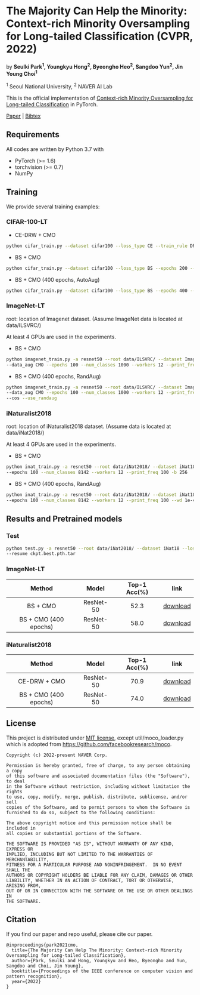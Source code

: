 # The Majority Can Help the Minority: Context-rich Minority Oversampling for Long-tailed Classification (CVPR, 2022)
by **Seulki Park<sup>1</sup>, Youngkyu Hong<sup>2</sup>, Byeongho Heo<sup>2</sup>, Sangdoo Yun<sup>2</sup>, Jin Young Choi<sup>1</sup>**

<sup>1</sup> Seoul National University, <sup>2</sup> NAVER AI Lab

This is the official implementation of [Context-rich Minority Oversampling for Long-tailed Classification](https://arxiv.org/abs/2112.00412) in PyTorch.

[Paper](https://arxiv.org/abs/2112.00412) | [Bibtex](#Citation)

## Requirements

All codes are written by Python 3.7 with
- PyTorch (>= 1.6)
- torchvision (>= 0.7)
- NumPy

## Training 

We provide several training examples:

### CIFAR-100-LT
- CE-DRW + CMO

```bash
python cifar_train.py --dataset cifar100 --loss_type CE --train_rule DRW --epochs 200 --data_aug CMO

```
- BS + CMO
```bash
python cifar_train.py --dataset cifar100 --loss_type BS --epochs 200 --data_aug CMO

```
- BS + CMO (400 epochs, AutoAug)

```bash
python cifar_train.py --dataset cifar100 --loss_type BS --epochs 400 --data_aug CMO --use_randaug

```

### ImageNet-LT
root: location of Imagenet dataset. (Assume ImageNet data is located at data/ILSVRC/)

At least 4 GPUs are used in the experiments.
- BS + CMO 

```bash
python imagenet_train.py -a resnet50 --root data/ILSVRC/ --dataset Imagenet-LT --loss_type BS \
--data_aug CMO --epochs 100 --num_classes 1000 --workers 12 --print_freq 100

```
- BS + CMO (400 epochs, RandAug)

```bash
python imagenet_train.py -a resnet50 --root data/ILSVRC/ --dataset Imagenet-LT --loss_type BS \
--data_aug CMO --epochs 100 --num_classes 1000 --workers 12 --print_freq 100  --wd 5e-4 --lr 0.02 \
--cos --use_randaug
```


### iNaturalist2018
root: location of iNaturalist2018 dataset. (Assume data is located at data/iNat2018/)

At least 4 GPUs are used in the experiments.
- BS + CMO 

```bash
python inat_train.py -a resnet50 --root data/iNat2018/ --dataset iNat18 --loss_type BS --data_aug CMO \
--epochs 100 --num_classes 8142 --workers 12 --print_freq 100 -b 256 
```
- BS + CMO (400 epochs, RandAug)

```bash
python inat_train.py -a resnet50 --root data/iNat2018/ --dataset iNat18 --loss_type BS --data_aug CMO \
--epochs 100 --num_classes 8142 --workers 12 --print_freq 100 --wd 1e-4 --lr 0.02 --cos --use_randaug
```

## Results and Pretrained models
### Test
```bash
python test.py -a resnet50 --root data/iNat2018/ --dataset iNat18 --loss_type CE --train_rule DRW  \
--resume ckpt.best.pth.tar 
```

### ImageNet-LT

 | Method | Model | Top-1 Acc(%) | link | 
 | :---:  | :---: | :---: | :---: | 
 | BS + CMO  | ResNet-50  | 52.3 | [download](https://drive.google.com/file/d/1RIHcrFwzZccqvOs8GgSX5CUFUkXlVvWp/view?usp=sharing) | 
 | BS + CMO (400 epochs)  | ResNet-50 | 58.0 | [download](https://drive.google.com/file/d/1lcG6JBAxgw4bl6fCyQIhrEgnqhrk6Jvr/view?usp=sharing) | 
 
### iNaturalist2018

 | Method | Model | Top-1 Acc(%) | link | 
 | :---:  | :---: | :---: | :---: | 
 | CE-DRW + CMO  | ResNet-50  | 70.9 | [download](https://drive.google.com/file/d/1D-uNavMMM0E1bTw6noFgPXUBOjinb2uM/view?usp=sharing) | 
 | BS + CMO (400 epochs)  | ResNet-50 | 74.0 | [download](https://drive.google.com/file/d/1D5DgNdvW7mX6Ra82MuEYP-9YfzBmKAMj/view?usp=sharing) | 

## License
This project is distributed under [MIT license](LICENSE), except util/moco_loader.py which is adopted from https://github.com/facebookresearch/moco.

```
Copyright (c) 2022-present NAVER Corp.

Permission is hereby granted, free of charge, to any person obtaining a copy
of this software and associated documentation files (the "Software"), to deal
in the Software without restriction, including without limitation the rights
to use, copy, modify, merge, publish, distribute, sublicense, and/or sell
copies of the Software, and to permit persons to whom the Software is
furnished to do so, subject to the following conditions:

The above copyright notice and this permission notice shall be included in
all copies or substantial portions of the Software.

THE SOFTWARE IS PROVIDED "AS IS", WITHOUT WARRANTY OF ANY KIND, EXPRESS OR
IMPLIED, INCLUDING BUT NOT LIMITED TO THE WARRANTIES OF MERCHANTABILITY,
FITNESS FOR A PARTICULAR PURPOSE AND NONINFRINGEMENT.  IN NO EVENT SHALL THE
AUTHORS OR COPYRIGHT HOLDERS BE LIABLE FOR ANY CLAIM, DAMAGES OR OTHER
LIABILITY, WHETHER IN AN ACTION OF CONTRACT, TORT OR OTHERWISE, ARISING FROM,
OUT OF OR IN CONNECTION WITH THE SOFTWARE OR THE USE OR OTHER DEALINGS IN
THE SOFTWARE.
```

## Citation

If you find our paper and repo useful, please cite our paper.

```
@inproceedings{park2021cmo,
  title={The Majority Can Help The Minority: Context-rich Minority Oversampling for Long-tailed Classification},
  author={Park, Seulki and Hong, Youngkyu and Heo, Byeongho and Yun, Sangdoo and Choi, Jin Young},
  booktitle={Proceedings of the IEEE conference on computer vision and pattern recognition},
  year={2022}
}
```
